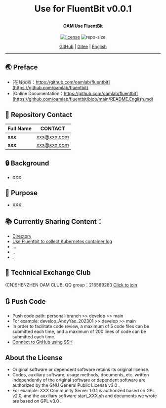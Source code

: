 
<h1 align="center" style="margin: 30px 0 30px; font-weight: bold;">Use for FluentBit v0.0.1</h1>
<h4 align="center">OAM Use FluentBit</h4>
<p align="center">
  <a href="./LICENSE"><img alt="license" src="https://img.shields.io/github/license/oamlab/fluentbit" /></a>
  <img alt="repo-size" src="https://img.shields.io/github/repo-size/oamlab/fluentbit" />
</p>

<p align="center">
   <a href="https://github.com/oamlab/fluentbit">GitHub</a> | 
   <a href="https://gitee.com/oamlab/fluentbit">Gitee</a> | 
   <a href="./README.English.md">English</a>
</p>

<p align="center"></p>

---

## 🌏 Preface
- [在线文档：https://github.com/oamlab/fluentbit](https://github.com/oamlab/fluentbit)
- [Online Documentation：https://github.com/oamlab/fluentbit](https://github.com/oamlab/fluentbit/blob/main/README.English.md)

## 🔋 Repository Contact
| Full Name						 |CONTACT|
|----------|-----------------|
| **xxx**  | xxx@xxx.com      |
| **xxx**  | xxx@xxx.com      |

## 🔒 Background
- XXX

## 🔑 Purpose
- XXX

## 📚 Currently Sharing Content：

- [Directory](./fluentbit)
- [Use Fluentbit to collect Kubernetes container log](./fluentbit/3181_Others/README.md)
- ...
- ..
- .

## 📶 Technical Exchange Club
(CN)SHENZHEN OAM CLUB, QQ group：216589280 [Click to join](https://jq.qq.com/?_wv=1027&k=tdDtDoUp)

## 🔃 Push Code
- Push code path: personal-branch >> develop >> main
- For example: develop_AndyYao_202301 >> develop >> main
- In order to facilitate code review, a maximum of 5 code files can be submitted each time, and a maximum of 200 lines of code can be submitted each time.
- [Connect to GitHub using SSH](https://github.com/oamlab/oamlab/blob/main/OAMLab/171_%E8%BF%90%E7%BB%B4%E5%B7%A5%E5%85%B7/301_%E5%BC%80%E5%8F%91%E5%B7%A5%E5%85%B7/211_GitHub_SSH_Key.md)

## About the License
- Original software or dependent software retains its original license.
- Codes, auxiliary software, usage methods, documents, etc. written independently of the original software or dependent software are authorized by the GNU General Public License v3.0 .
- For example: XXX Community Server 1.0.1 is authorized based on GPL v2.0, and the auxiliary software start_XXX.sh and documents we wrote are based on GPL v3.0 .